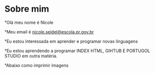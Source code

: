 # Sobre mim
°Olá meu nome é Nicole

°Meu email é nicole.seidel@escola.pr.gov.br

°Eu estou interessada em aprender e programar novas linguagens

°Eu estou aprendendo a programar INDEX HTML, GIHTUB E PORTUGOL STUDIO em outra matéria.

°Abaixo como imprimir imagens

